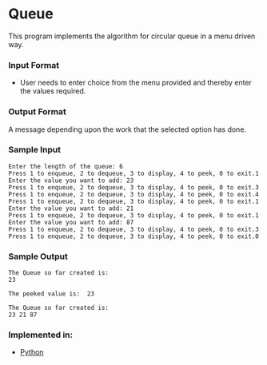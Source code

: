 # Queue

This program implements the algorithm for circular queue in a menu driven way.


### Input Format

- User needs to enter choice from the menu provided and thereby enter the values required.


### Output Format

A message depending upon the work that the selected option has done.

### Sample Input

```
Enter the length of the queue: 6
Press 1 to enqueue, 2 to dequeue, 3 to display, 4 to peek, 0 to exit.1
Enter the value you want to add: 23
Press 1 to enqueue, 2 to dequeue, 3 to display, 4 to peek, 0 to exit.3
Press 1 to enqueue, 2 to dequeue, 3 to display, 4 to peek, 0 to exit.4
Press 1 to enqueue, 2 to dequeue, 3 to display, 4 to peek, 0 to exit.1
Enter the value you want to add: 21
Press 1 to enqueue, 2 to dequeue, 3 to display, 4 to peek, 0 to exit.1
Enter the value you want to add: 87
Press 1 to enqueue, 2 to dequeue, 3 to display, 4 to peek, 0 to exit.3
Press 1 to enqueue, 2 to dequeue, 3 to display, 4 to peek, 0 to exit.0

```
### Sample Output
```
The Queue so far created is:
23

The peeked value is:  23

The Queue so far created is:
23 21 87

```

### Implemented in:

- [Python](queue.ipynb)
